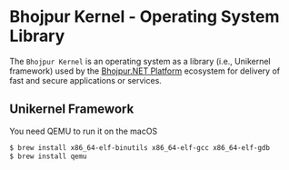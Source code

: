 # Bhojpur Kernel - Operating System Library

The `Bhojpur Kernel` is an operating system as a library (i.e., Unikernel framework) used by the
[Bhojpur.NET Platform](https://github.com/bhojpur/platform) ecosystem for delivery of fast and
secure applications or services.

## Unikernel Framework

You need QEMU to run it on the macOS

```bash
$ brew install x86_64-elf-binutils x86_64-elf-gcc x86_64-elf-gdb
$ brew install qemu
```
